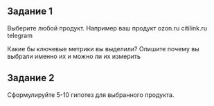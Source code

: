 ## Задание 1
Выберите любой продукт.
Например ваш продукт
ozon.ru
citilink.ru
telegram

Какие бы ключевые метрики вы выделили? Опишите почему вы выбрали именно их и можно ли их измерить

## Задание 2 
Сформулируйте 5-10 гипотез для выбранного продукта.